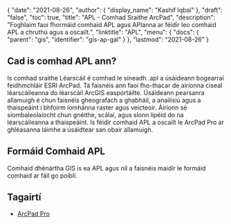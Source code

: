 {
  "date": "2021-08-26",
  "author": {
    "display_name": "Kashif Iqbal"
},
  "draft": "false",
  "toc": true,
  "title": "APL - Comhad Sraithe ArcPad",
  "description": "Foghlaim faoi fhormáid comhaid APL agus APIanna ar féidir leo comhaid APL a chruthú agus a oscailt.",
  "linktitle": "APL",
  "menu": {
    "docs": {
      "parent": "gis",
      "identifier": "gis-ap-gal"
}
},
  "lastmod": "2021-08-26"
}

## Cad is comhad APL ann?

Is comhad sraithe Léarscáil é comhad le síneadh .apl a úsáideann bogearraí feidhmchláir ESRI ArcPad. Tá faisnéis ann faoi fho-thacar de airíonna ciseal léarscáileanna do léarscáil ArcGIS easpórtáilte. Úsáideann pearsanra allamuigh é chun faisnéis gheografach a ghabháil, a anailísiú agus a thaispeáint i bhfoirm íomhánna raster agus veicteoir. Áiríonn sé siombaleolaíocht chun gnéithe, scálaí, agus slonn lipéid do na léarscáileanna a thaispeáint. Is féidir comhaid APL a oscailt le ArcPad Pro ar ghléasanna láimhe a úsáidtear san obair allamuigh.

## Formáid Comhaid APL

Comhaid dhénártha GIS is ea APL agus níl a faisnéis maidir le formáid comhaid ar fáil go poiblí.


## Tagairtí ##

* [ArcPad Pro]( https://www.esri.com/content/dam/esrisites/sitecore-archive/Files/Pdfs/library/brochures/pdfs/arcpadbro.pdf)



